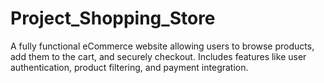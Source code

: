 # Project_Shopping_Store
 A fully functional eCommerce website allowing users to browse products, add them to the cart, and securely checkout. Includes features like user authentication, product filtering, and payment integration.
